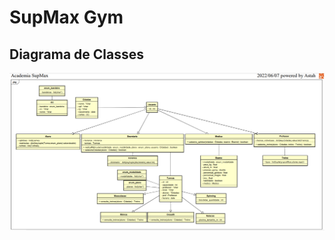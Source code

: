 # SupMax Gym

## Diagrama de Classes
![diagrama projeto](https://github.com/marcotulio956/sup.maxLESTPII/blob/main/img/classdiagram.png)
